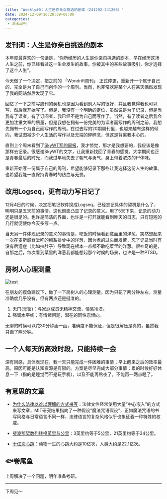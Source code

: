 ```yaml
---
title: "Weekly#0：人生是你亲自挑选的剧本（241202-241208）"
date: 2024-12-09T16:20:59+08:00
categories:
 - 流水周刊
---
```


## 发刊词：人生是你亲自挑选的剧本

本年度最喜欢的一句话是，“你所经历的人生是你亲自挑选的剧本，早在经历这场人生之前，你已经看过这一生会发生的故事，你被其中的某些故事吸引，你才选择了这个人生”。

今天做了一个决定，把之前的 「Wondrift周刊」 正式停更，重新开一个属于自己的、完全是为了自己而创作的一个周刊。当然，也非常欢迎某个人在某天偶然发现了我的网站然后发现了它。

回忆了一下之前写周刊的契机也是因为看到别人写的很好，并且我觉得我也可以写，然后就开始写了。但是，我没有一个明确的定位，虽然说是为了记录，但是当我有了读者，有了订阅者，我已经不是为自己而写作了。当然，有了读者之后我会更加注重文章的质量，但是我想在拥有一份完美的为读者而写作的周刊之前，我想先拥有一个为自己而写作的周刊。在过去写的20期周刊里，也越来越有这样的倾向，我试图减少个人生活的写作以及无端的碎碎念，但这是背离我本心的。

直到上个周末看到了[SkyWT写的周报](https://skywt.cn/blog/archives/)，我才惊觉，那才是我想要的，我应该是像那样去记录。很感谢SkyWT的文字，让我重新找回了青春的感觉。大学期间也正是青春最后的时光，而我过早地失去了朝气与勇气，身上带着浓浓的尸体味。

重新开始写一份属于自己的周刊，希望能够记录下那些让我选择这份人生的故事。也希望我能一直保持青春时的热血与无畏。

## 改用Logseq，更有动力写日记了

12月4日的时候，决定把笔记软件换成Logseq，已经忘记具体的契机是什么了，明明只是五天前的事情。这也侧面凸显了记录的意义。用了5天下来，记录的动力还是很足的。也许是简洁的界面，也许是一打开就能看到昨天的日志，只有短短的几行就促使你今天多写一点。

当天另一件体现记录的意义的事情是，吃饭的时候看到意面里的洋葱，突然想起来一次在麦斯威食堂吃的椒盐排骨中的洋葱，因为煮的过头而发苦，忘了记录当时有没有后遗症（比如拉肚子）导致现在根本一点都不敢吃菜里的洋葱。很神奇的是，自那之后，每次看到菜里的洋葱我都能想起那个时候的场景，也许是一种PTSD。

## 房树人心理测量

![test](https://ad0e046.webp.li/house-tree-human.jpg)

在朋友的摸鱼建议下，做了一下房树人的心理测量。因为只花了两分钟左右，测量准确度几乎没有，但有两点还是挺准的。

1. 无门(无窗)：与家庭成员无精神交流，情感冷漠。
2. 强调水平线：有情绪问题，潜在的同性恋倾向。

无聊的时候可以花30分钟画一画，准确度不能保证，但是很解压是真的，虽然我只画了两分钟。

## 一个人每天的高效时段，只能持续一会

深有同感，具体表现在，我一天只能完成一件困难的事情；早上醒来之后的效率最高。原因可能是认知资源是有限的。方案是尽早完成大部分事情；累的时候好好休息一下（指的是睡觉而不是玩手机），以及不能再熬夜了，不能再一两点睡了。

## 有意思的文章

- [为什么法律以难以理解的方式书写](https://phys.org/news/2024-08-laws-written-incomprehensible-style.html)：法律文件经常使用大量“中心嵌入”的方式来写文章，MIT研究结果指向了一种假设“魔法咒语假设”，正如魔法咒语的书写风格与日常语言不同一样，法律语言的复杂风格似乎也象征着一种特殊的权威。

- [斐波那契数列转换英里与公里](https://catonmat.net/fibonacci-miles-kilometers)：3英里约等于5公里，21英里约等于34公里。

- [十亿次心跳](https://kottke.org//13/02/does-every-species-get-a-billion-heartbeats-per-lifetime)：动物一生的心跳大约是10亿次，人类大约是22.1亿次。 

## 🐟卷尾鱼

上周解决了一个问题，明年准备考研。

---

下周见～
